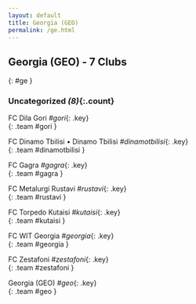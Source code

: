 ```yaml
---
layout: default
title: Georgia (GEO)
permalink: /ge.html
---
```



## Georgia (GEO) - 7 Clubs
{: #ge }









### Uncategorized _(8)_{:.count}


FC Dila Gori   _#gori_{: .key} <br>
{: .team #gori }

FC Dinamo Tbilisi • Dinamo Tbilisi   _#dinamotbilisi_{: .key} <br>
{: .team #dinamotbilisi }

FC Gagra   _#gagra_{: .key} <br>
{: .team #gagra }

FC Metalurgi Rustavi   _#rustavi_{: .key} <br>
{: .team #rustavi }

FC Torpedo Kutaisi   _#kutaisi_{: .key} <br>
{: .team #kutaisi }

FC WIT Georgia   _#georgia_{: .key} <br>
{: .team #georgia }

FC Zestafoni   _#zestafoni_{: .key} <br>
{: .team #zestafoni }

Georgia  (GEO)  _#geo_{: .key} <br>
{: .team #geo }


 

